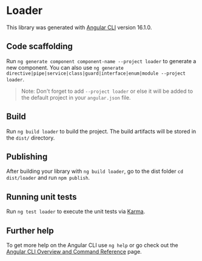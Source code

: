 # Loader

This library was generated with [Angular CLI](https://github.com/angular/angular-cli) version 16.1.0.

## Code scaffolding

Run `ng generate component component-name --project loader` to generate a new component. You can also use `ng generate directive|pipe|service|class|guard|interface|enum|module --project loader`.
> Note: Don't forget to add `--project loader` or else it will be added to the default project in your `angular.json` file. 

## Build

Run `ng build loader` to build the project. The build artifacts will be stored in the `dist/` directory.

## Publishing

After building your library with `ng build loader`, go to the dist folder `cd dist/loader` and run `npm publish`.

## Running unit tests

Run `ng test loader` to execute the unit tests via [Karma](https://karma-runner.github.io).

## Further help

To get more help on the Angular CLI use `ng help` or go check out the [Angular CLI Overview and Command Reference](https://angular.io/cli) page.
